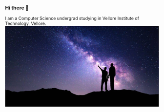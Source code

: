### Hi there 👋

I am a Computer Science undergrad studying in Vellore Institute of Technology, Vellore. 
![alt text](https://github.com/DDR-1/DDR-1/blob/main/Image.png?raw=true)
<!--
**DDR-1/DDR-1** is a ✨ _special_ ✨ repository because its `README.md` (this file) appears on your GitHub profile.

Here are some ideas to get you started:

- 🔭 I’m currently working on ...
- 🌱 I’m currently learning ...
- 👯 I’m looking to collaborate on ...
- 🤔 I’m looking for help with ...
- 💬 Ask me about ...
- 📫 How to reach me: ...
- 😄 Pronouns: ...
- ⚡ Fun fact: ...
-->

